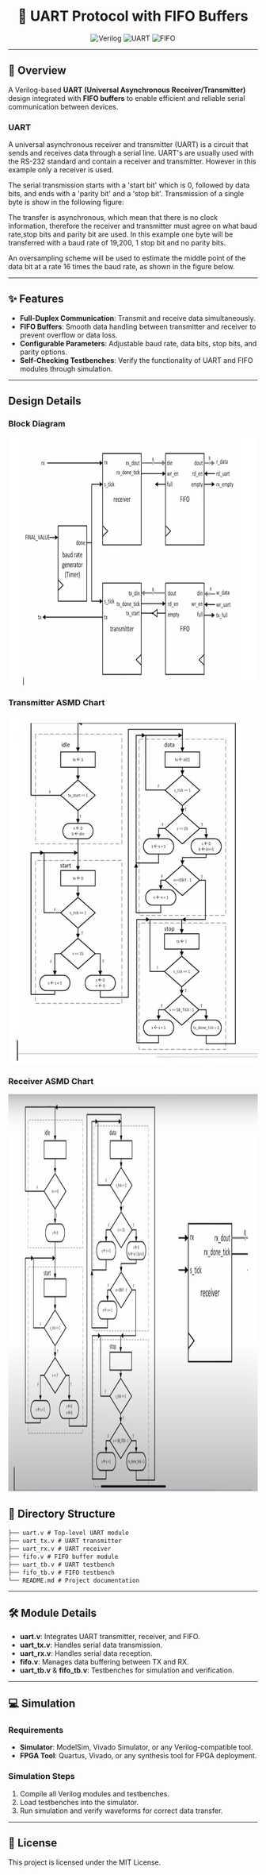 <div align="center">

# 🚀 UART Protocol with FIFO Buffers

<img src="https://img.shields.io/badge/Language-Verilog-blue?style=for-the-badge" alt="Verilog" />
<img src="https://img.shields.io/badge/Protocol-UART-green?style=for-the-badge" alt="UART" />
<img src="https://img.shields.io/badge/Buffer-FIFO-orange?style=for-the-badge" alt="FIFO" />

</div>

---
## 📝 Overview

A Verilog-based **UART (Universal Asynchronous Receiver/Transmitter)** design integrated with **FIFO buffers** to enable efficient and reliable serial communication between devices.

### UART
A universal asynchronous receiver and transmitter (UART) is a circuit that sends and receives data through a serial line. UART's are usually used with the RS-232 standard and contain a receiver and transmitter. However in this example only a receiver is used.

The serial transmission starts with a 'start bit' which is 0, followed by data bits, and ends with a 'parity bit' and a 'stop bit'. Transmission of a single byte is show in the following figure:



The transfer is asynchronous, which mean that there is no clock information, therefore the receiver and transmitter must agree on what baud rate,stop bits and parity bit are used. In this example one byte will be transferred with a baud rate of 19,200, 1 stop bit and no parity bits.

An oversampling scheme will be used to estimate the middle point of the data bit at a rate 16 times the baud rate, as shown in the figure below.

---

## ✨ Features

- **Full-Duplex Communication**: Transmit and receive data simultaneously.  
- **FIFO Buffers**: Smooth data handling between transmitter and receiver to prevent overflow or data loss.  
- **Configurable Parameters**: Adjustable baud rate, data bits, stop bits, and parity options.  
- **Self-Checking Testbenches**: Verify the functionality of UART and FIFO modules through simulation.  

---

## Design Details

### Block Diagram

<img width = "700" height = "500" src = "https://github.com/SUHANI102003/UART-FIFO/blob/main/assets/Screenshot%202025-08-03%20052922.png" alt = "diagram" />


### Transmitter ASMD Chart
<img width = "700" height = "700" src = "https://github.com/SUHANI102003/UART-FIFO/blob/main/assets/Screenshot%202025-08-03%20074655.png" alt = "tx" />


### Receiver ASMD Chart
<img width = "700" height = "800" src = "https://github.com/SUHANI102003/UART-FIFO/blob/main/assets/Screenshot%202025-08-03%20063356.png" alt = "rx" />


## 📂 Directory Structure
```
├── uart.v # Top-level UART module
├── uart_tx.v # UART transmitter
├── uart_rx.v # UART receiver
├── fifo.v # FIFO buffer module
├── uart_tb.v # UART testbench
├── fifo_tb.v # FIFO testbench
└── README.md # Project documentation
```

---

## 🛠️ Module Details

- **uart.v**: Integrates UART transmitter, receiver, and FIFO.  
- **uart_tx.v**: Handles serial data transmission.  
- **uart_rx.v**: Handles serial data reception.  
- **fifo.v**: Manages data buffering between TX and RX.  
- **uart_tb.v** & **fifo_tb.v**: Testbenches for simulation and verification.  

---

## 💻 Simulation 

### Requirements

- **Simulator**: ModelSim, Vivado Simulator, or any Verilog-compatible tool.  
- **FPGA Tool**: Quartus, Vivado, or any synthesis tool for FPGA deployment.  

### Simulation Steps

1. Compile all Verilog modules and testbenches.  
2. Load testbenches into the simulator.  
3. Run simulation and verify waveforms for correct data transfer.  


---

## 📜 License

This project is licensed under the MIT License.  



